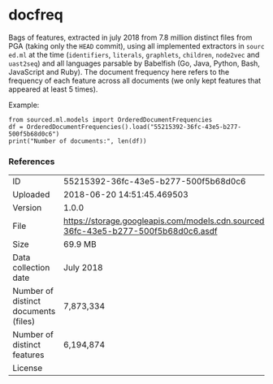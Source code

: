 # docfreq

Bags of features, extracted in july 2018 from 7.8 million distinct files from PGA (taking only the `HEAD` commit), using all implemented extractors in `sourc    ed.ml` at the time (`identifiers`, `literals`, `graphlets`, `children`, `node2vec` and `uast2seq`) and all languages parsable by Babelfish (Go, Java, Python, Bash, JavaScript and Ruby). The document frequency here refers to the frequency of each feature across all documents (we only kept features that appeared at least 5 times).

Example:

```
from sourced.ml.models import OrderedDocumentFrequencies
df = OrderedDocumentFrequencies().load("55215392-36fc-43e5-b277-500f5b68d0c6")
print("Number of documents:", len(df))
```

### References


|    |    |
|:---|:---|
| ID       | 55215392-36fc-43e5-b277-500f5b68d0c6 |
| Uploaded | 2018-06-20 14:51:45.469503 |
| Version  | 1.0.0 |
| File     | https://storage.googleapis.com/models.cdn.sourced.tech/models%2Fdocfreq%2F55215392-36fc-43e5-b277-500f5b68d0c6.asdf |
| Size     | 69.9 MB |
| Data collection date | July 2018 |
| Number of distinct documents (files) | 7,873,334 |
| Number of distinct features | 6,194,874 |
| License  | [](none) |

